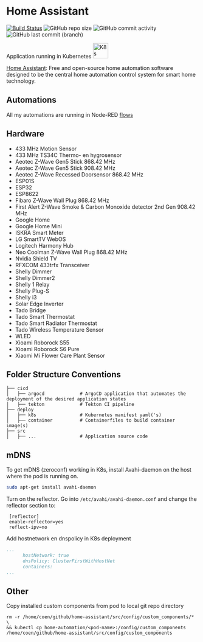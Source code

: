 # Home Assistant

[![Build Status](https://drone.theautomation.nl/api/badges/theautomation/home-assistant/status.svg)](https://drone.theautomation.nl/theautomation/home-assistant)
![GitHub repo size](https://img.shields.io/github/repo-size/theautomation/home-assistant-code?logo=Github)
![GitHub commit activity](https://img.shields.io/github/commit-activity/y/theautomation/home-assistant-code?logo=github)
![GitHub last commit (branch)](https://img.shields.io/github/last-commit/theautomation/home-assistant-code/main?logo=github)

Application running in Kubernetes <img src="https://github.com/theautomation/kubernetes-gitops/blob/main/assets/img/k8s.png?raw=true" alt="K8s" style="height: 40px; width:40px;"/>

[Home Assistant](https://www.home-assistant.io/): Free and open-source home automation software designed to be the central home automation control system for smart home technology.

## Automations

All my automations are running in Node-RED [flows](https://github.com/theautomation/node-red-code/blob/main/src/data/flows.json)

## Hardware

- 433 MHz Motion Sensor
- 433 MHz TS34C Thermo- en hygrosensor
- Aeotec Z-Wave Gen5 Stick 868.42 MHz
- Aeotec Z-Wave Gen5 Stick 908.42 MHz
- Aeotec Z-Wave Recessed Doorsensor 868.42 MHz
- ESP01S
- ESP32
- ESP8622
- Fibaro Z-Wave Wall Plug 868.42 MHz
- First Alert Z-Wave Smoke & Carbon Monoxide detector 2nd Gen 908.42 MHz
- Google Home
- Google Home Mini
- ISKRA Smart Meter
- LG SmartTV WebOS
- Logitech Harmony Hub
- Neo Coolman Z-Wave Wall Plug 868.42 MHz
- Nvidia Shield TV
- RFXCOM 433trfx Transceiver
- Shelly Dimmer
- Shelly Dimmer2
- Shelly 1 Relay
- Shelly Plug-S
- Shelly i3
- Solar Edge Inverter
- Tado Bridge
- Tado Smart Thermostat
- Tado Smart Radiator Thermostat
- Tado Wireless Temperature Sensor
- WLED
- Xioami Roborock S55
- Xioami Roborock S6 Pure
- Xiaomi Mi Flower Care Plant Sensor

## Folder Structure Conventions

    ├── cicd                 
    │   ├── argocd             # ArgoCD application that automates the deployment of the desired application states
    │   ├── tekton             # Tekton CI pipeline 
    ├── deploy                 
    │   ├── k8s                # Kubernetes manifest yaml('s)
    │   ├── container          # Containerfiles to build container image(s)
    ├── src                    
    │   ├── ...                # Application source code

## mDNS

To get mDNS (zeroconf) working in K8s, install Avahi-daemon on the host where the pod is running on. 

```bash
sudo apt-get install avahi-daemon
```

Turn on the reflector. Go into `/etc/avahi/avahi-daemon.conf` and change the reflector section to:

```
 [reflector]
 enable-reflector=yes
 reflect-ipv=no
```

Add hostnetwork en dnspolicy in K8s deployment

```yaml
...
      hostNetwork: true
      dnsPolicy: ClusterFirstWithHostNet
      containers:
...
```

## Other
Copy installed custom components from pod to local git repo directory
```console
rm -r /home/coen/github/home-assistant/src/config/custom_components/* \
&& kubectl cp home-automation/<pod-name>:/config/custom_components /home/coen/github/home-assistant/src/config/custom_components
```
